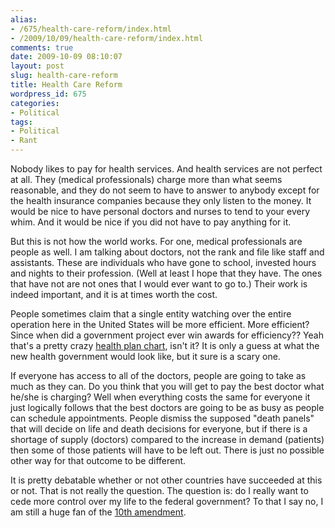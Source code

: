 ```yaml
---
alias:
- /675/health-care-reform/index.html
- /2009/10/09/health-care-reform/index.html
comments: true
date: 2009-10-09 08:10:07
layout: post
slug: health-care-reform
title: Health Care Reform
wordpress_id: 675
categories:
- Political
tags:
- Political
- Rant
---
```


Nobody likes to pay for health services.  And health services are not perfect at all.  They (medical professionals) charge more than what seems reasonable, and they do not seem to have to answer to anybody except for the health insurance companies because they only listen to the money.  It would be nice to have personal doctors and nurses to tend to your every whim.  And it would be nice if you did not have to pay anything for it.

But this is not how the world works.  For one, medical professionals are people as well.  I am talking about doctors, not the rank and file like staff and assistants.  These are individuals who have gone to school, invested hours and nights to their profession.  (Well at least I hope that they have.  The ones that have not are not ones that I would ever want to go to.)  Their work is indeed important, and it is at times worth the cost.

People sometimes claim that a single entity watching over the entire operation here in the United States will be more efficient.  More efficient?  Since when did a government project ever win awards for efficiency??  Yeah that's a pretty crazy [health plan chart](http://docs.house.gov/gopleader/House-Democrats-Health-Plan.pdf), isn't it?  It is only a guess at what the new health government would look like, but it sure is a scary one.

If everyone has access to all of the doctors, people are going to take as much as they can.  Do you think that you will get to pay the best doctor what he/she is charging?  Well when everything costs the same for everyone it just logically follows that the best doctors are going to be as busy as people can schedule appointments.  People dismiss the supposed "death panels" that will decide on life and death decisions for everyone, but if there is a shortage of supply (doctors) compared to the increase in demand (patients) then some of those patients will have to be left out.  There is just no possible other way for that outcome to be different.

It is pretty debatable whether or not other countries have succeeded at this or not.  That is not really the question.  The question is: do I really want to cede more control over my life to the federal government?  To that I say no, I am still a huge fan of the [10th amendment](http://www.goingthewongway.com/512/10th-amendment/).

